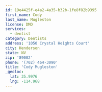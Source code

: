 ```yaml
---
id: 19e4425f-e4a2-4a35-b32b-1fe8f82b9395
first_name: Cody
last_name: Mugleston
license: DMD
services:
  - dentist
category: Dentists
address: '1050 Crystal Heights Court'
city: Henderson
state: NV
zip: '89002'
phone: '(702) 464-3090'
title: 'Cody Mugleston'
_geoloc:
  lat: 35.9976
  lng: -114.968
---
```

